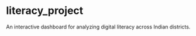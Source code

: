 # literacy_project
An interactive dashboard for analyzing digital literacy across Indian districts.
